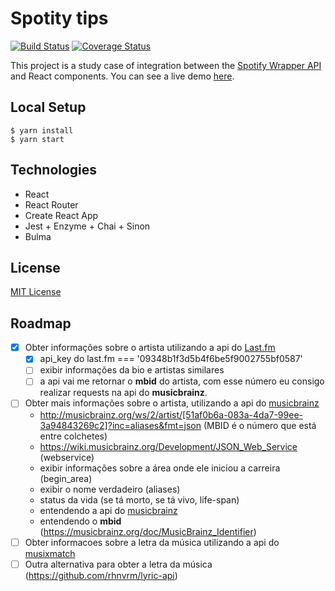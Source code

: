 # Spotity tips

[![Build Status](https://travis-ci.org/thulioph/spotify-tips.svg?branch=tests)](https://travis-ci.org/thulioph/spotify-tips) [![Coverage Status](https://coveralls.io/repos/github/thulioph/spotify-tips/badge.svg?branch=master)](https://coveralls.io/github/thulioph/spotify-tips?branch=master)


This project is a study case of integration between the [Spotify Wrapper API](https://github.com/thulioph/spotify-wrapper) and React components. You can see a live demo [here](https://spotify-tips.herokuapp.com).

## Local Setup

```shell
$ yarn install 
$ yarn start
```

## Technologies

- React
- React Router
- Create React App
- Jest + Enzyme + Chai + Sinon
- Bulma

## License

[MIT License](http://thulioph.mit-license.org/)

## Roadmap

- [x] Obter informações sobre o artista utilizando a api do [Last.fm](https://github.com/feross/last-fm#lastfmartistinfoopts-err-data--)
    - [x] api_key do last.fm === '09348b1f3d5b4f6be5f9002755bf0587'
    - [ ] exibir informações da bio e artistas similares
    - [ ] a api vai me retornar o **mbid** do artista, com esse número eu consigo realizar requests na api do **musicbrainz**.
- [ ] Obter mais informações sobre o artista, utilizando a api do [musicbrainz](https://wiki.musicbrainz.org/Development)
    - http://musicbrainz.org/ws/2/artist/[51af0b6a-083a-4da7-99ee-3a94843269c2]?inc=aliases&fmt=json (MBID é o número que está entre colchetes)
    - https://wiki.musicbrainz.org/Development/JSON_Web_Service (webservice)
    - exibir informações sobre a área onde ele iniciou a carreira (begin_area)
    - exibir o nome verdadeiro (aliases)
    - status da vida (se tá morto, se tá vivo, life-span)
    - entendendo a api do [musicbrainz](https://musicbrainz.org/doc/Style/)
    - entendendo o **mbid** (https://musicbrainz.org/doc/MusicBrainz_Identifier)
- [ ] Obter informacoes sobre a letra da música utilizando a api do [musixmatch](https://developer.musixmatch.com/documentation/api-reference/track-lyrics-get)
- [ ] Outra alternativa para obter a letra da música (https://github.com/rhnvrm/lyric-api)